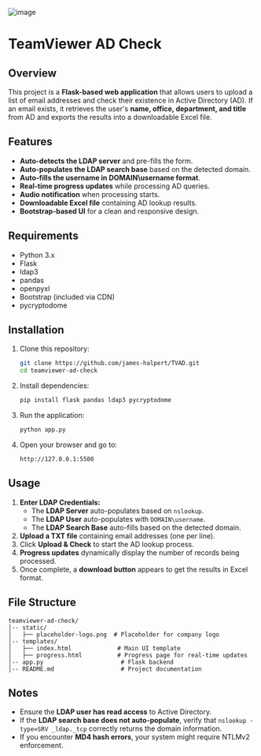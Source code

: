![image](https://github.com/user-attachments/assets/65e61735-52d1-43b5-90ae-0b60fc2fdfc6)

# TeamViewer AD Check

## Overview
This project is a **Flask-based web application** that allows users to upload a list of email addresses and check their existence in Active Directory (AD). If an email exists, it retrieves the user's **name, office, department, and title** from AD and exports the results into a downloadable Excel file.

## Features
- **Auto-detects the LDAP server** and pre-fills the form.
- **Auto-populates the LDAP search base** based on the detected domain.
- **Auto-fills the username in DOMAIN\username format**.
- **Real-time progress updates** while processing AD queries.
- **Audio notification** when processing starts.
- **Downloadable Excel file** containing AD lookup results.
- **Bootstrap-based UI** for a clean and responsive design.

## Requirements
- Python 3.x
- Flask
- ldap3
- pandas
- openpyxl
- Bootstrap (included via CDN)
- pycryptodome

## Installation
1. Clone this repository:
   ```sh
   git clone https://github.com/james-halpert/TVAD.git
   cd teamviewer-ad-check
   ```
2. Install dependencies:
   ```sh
   pip install flask pandas ldap3 pycryptodome
   ```
3. Run the application:
   ```sh
   python app.py
   ```
4. Open your browser and go to:
   ```
   http://127.0.0.1:5500
   ```

## Usage
1. **Enter LDAP Credentials:**
   - The **LDAP Server** auto-populates based on `nslookup`.
   - The **LDAP User** auto-populates with `DOMAIN\username`.
   - The **LDAP Search Base** auto-fills based on the detected domain.
2. **Upload a TXT file** containing email addresses (one per line).
3. Click **Upload & Check** to start the AD lookup process.
4. **Progress updates** dynamically display the number of records being processed.
5. Once complete, a **download button** appears to get the results in Excel format.

## File Structure
```
teamviewer-ad-check/
│-- static/
│   ├── placeholder-logo.png  # Placeholder for company logo
│-- templates/
│   ├── index.html             # Main UI template
│   ├── progress.html          # Progress page for real-time updates
│-- app.py                      # Flask backend
│-- README.md                   # Project documentation
```

## Notes
- Ensure the **LDAP user has read access** to Active Directory.
- If the **LDAP search base does not auto-populate**, verify that `nslookup -type=SRV _ldap._tcp` correctly returns the domain information.
- If you encounter **MD4 hash errors**, your system might require NTLMv2 enforcement.
